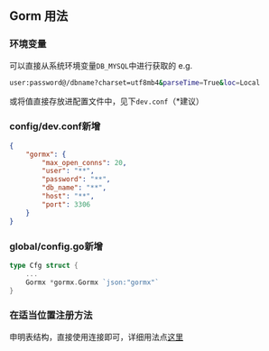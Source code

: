 ## Gorm 用法

### 环境变量
可以直接从系统环境变量`DB_MYSQL`中进行获取的
e.g.
```sh
user:password@/dbname?charset=utf8mb4&parseTime=True&loc=Local
```
或将值直接存放进配置文件中，见下`dev.conf`（*建议）

### config/dev.conf新增
``` json
{
    "gormx": {
        "max_open_conns": 20,
        "user": "**",
        "password": "**",
        "db_name": "**",
        "host": "**",
        "port": 3306
    }
}
```

### global/config.go新增

```go
type Cfg struct {
	...
	Gormx *gormx.Gormx `json:"gormx"`
}
```

### 在适当位置注册方法
申明表结构，直接使用连接即可，详细用法点[这里](https://jasperxu.github.io/gorm-zh/)